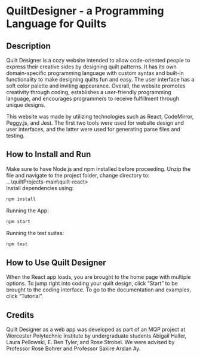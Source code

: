 # QuiltDesigner - a Programming Language for Quilts

## Description
Quilt Designer is a cozy website intended to allow code-oriented people to express their creative sides by designing quilt patterns. It has its own domain-specific programming language with custom syntax and built-in functionality to make designing quilts fun and easy. The user interface has a soft color palette and inviting appearance. Overall, the website promotes creativity through coding, establishes a user-friendly programming language, and encourages programmers to receive fulfillment through unique designs. 

This website was made by utilizing technologies such as React, CodeMirror, Peggy.js, and Jest. The first two tools were used for website design and user interfaces, and the latter were used for generating parse files and testing.


## How to Install and Run
Make sure to have Node.js and npm installed before proceeding.
Unzip the file and navigate to the project folder, change directory to:  
…\quiltProjects-main\quilt-react>  
Install dependencies using:   
```javascript 
npm install
```

Running the App:  
```javascript
npm start
```

Running the test suites:
```javascript
npm test
```

## How to Use Quilt Designer
When the React app loads, you are brought to the home page with multiple options. To jump right into coding your quilt design, click “Start” to be brought to the coding interface. To go to the documentation and examples, click “Tutorial”.

## Credits
Quilt Designer as a web app was developed as part of an MQP project at Worcester Polytechnic Institute by undergraduate students Abigail Haller, Laura Pellowski, E. Ben Tyler, and Rose Strobel. We were advised by Professor Rose Bohrer and Professor Sakire Arslan Ay.


